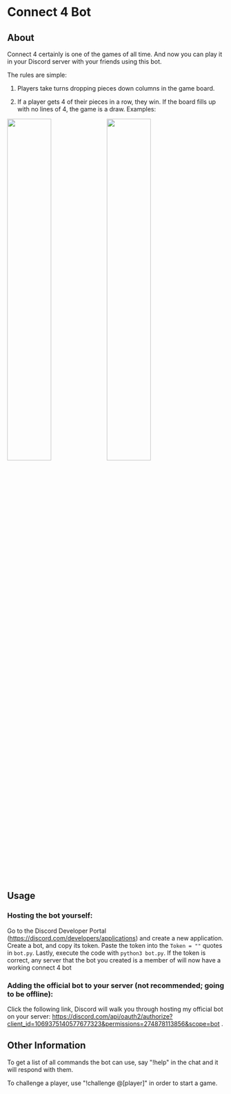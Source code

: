 # Connect 4 Bot

## About
Connect 4 certainly is one of the games of all time. And now you can play it in your Discord server with your friends using this bot. 

The rules are simple:

1. Players take turns dropping pieces down columns in the game board.

2. If a player gets 4 of their pieces in a row, they win. If the board fills up with no lines of 4, the game is a draw. Examples:

<p float = "left">
    <img src = "https://user-images.githubusercontent.com/72321241/221975114-8605321e-5d6d-4173-aa29-e56ce7a87d07.png" width = 45% >
    <img src = "https://user-images.githubusercontent.com/72321241/221975115-469be18c-b017-495b-a81d-c44ae01ccc2e.PNG" width = 45% >
</p>

## Usage

### Hosting the bot yourself:

Go to the Discord Developer Portal (https://discord.com/developers/applications) and create a new application. Create a bot, and copy its token. Paste the token into the `Token = ""` quotes in `bot.py`. Lastly, execute the code with `python3 bot.py`. If the token is correct, any server that the bot you created is a member of will now have a working connect 4 bot

### Adding the official bot to your server (not recommended; going to be offline):

Click the following link, Discord will walk you through hosting my official bot on your server: https://discord.com/api/oauth2/authorize?client_id=1069375140577677323&permissions=274878113856&scope=bot
.

## Other Information
To get a list of all commands the bot can use, say "!help" in the chat and it will respond with them.

To challenge a player, use "!challenge @[player]" in order to start a game.
